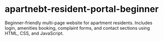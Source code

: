 # apartnebt-resident-portal-beginner
Beginner-friendly multi-page website for apartment residents. Includes login, amenities booking, complaint forms, and contact sections using HTML, CSS, and JavaScript.
